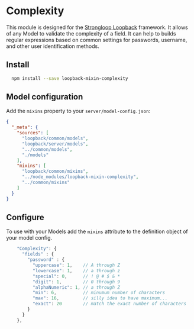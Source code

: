 Complexity
==========

This module is designed for the [Strongloop Loopback](https://github.com/strongloop/loopback) framework.
It allows of any Model to validate the complexity of a field. 
It can help to builds regular expressions based on common settings for passwords, username, and other user identification methods.

Install
-------

```bash
  npm install --save loopback-mixin-complexity
```

Model configuration
-------------------

Add the `mixins` property to your `server/model-config.json`:

```json
{
  "_meta": {
    "sources": [
      "loopback/common/models",
      "loopback/server/models",
      "../common/models",
      "./models"
    ],
    "mixins": [
      "loopback/common/mixins",
      "../node_modules/loopback-mixin-complexity",
      "../common/mixins"
    ]
  }
}
```

Configure
----------

To use with your Models add the `mixins` attribute to the definition object of your model config.

```js
    "Complexity": {
      "fields" : {
        "password" : {   
          "uppercase": 1,    // A through Z
          "lowercase": 1,    // a through z
          "special": 0,      // ! @ # $ & *
          "digit": 1,        // 0 through 9
          "alphaNumeric": 1, // a through Z
          "min": 6,          // minumum number of characters
          "max": 16,         // silly idea to have maximum...
          "exact": 20        // match the exact number of characters
        }
      }
    },
```


